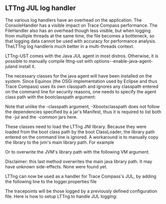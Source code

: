 ## LTTng JUL log handler

The various log handlers have an overhead on the application. The ConsoleHandler has a visible impact on Trace Compass performance. The FileHandler also has an overhead though less visible, but when logging from multiple threads at the same time, the file becomes a bottleneck, so that logging data cannot be used with accuracy for performance analysis. TheLTTng log handleris much better in a multi-threads context.

LTTng-UST comes with the Java JUL agent in most distros. Otherwise, it is possible to manually compile lttng-ust with options--enable-java-agent-juland install it.

The necessary classes for the java agent will have been installed on the system. Since Equinox (the OSGi implementation used by Eclipse and thus Trace Compass) uses its own classpath and ignores any classpath entered on the command line for security reasons, one needs to specify the agent class path with the bootclasspath argument:

Note that unlike the -classpath argument, -Xbootsclasspath does not follow the dependencies specified by a jar's Manifest, thus it is required to list both the -jul and the -common jars here.

These classes need to load the LTTng JNI library. Because they were loaded from the boot class path by the boot ClassLoader, the library path entered on the command line is ignored. A workaround is to manually copy the library to the jvm's main library path. For example

Or to overwrite the JVM's library path with the following VM argument.

Disclaimer: this last method overwrites the main java library path. It may have unknown side-effects. None were found yet.

LTTng can now be used as a handler for Trace Compass's JUL, by adding the following line to the logger.properties file

The tracepoints will be those logged by a previously defined configuration file. Here is how to setup LTTng to handle JUL logging: